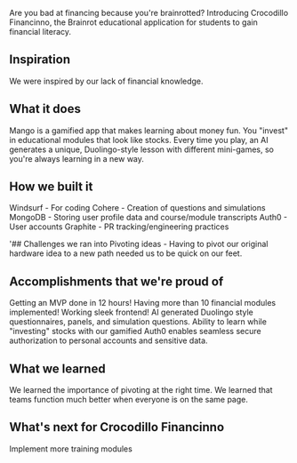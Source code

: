 Are you bad at financing because you're brainrotted?
Introducing Crocodillo Financinno, the Brainrot educational application for students to gain financial literacy.
## Inspiration
We were inspired by our lack of financial knowledge. 

## What it does
Mango is a gamified app that makes learning about money fun.
You "invest" in educational modules that look like stocks. Every time you play, an AI generates a unique, Duolingo-style lesson with different mini-games, so you're always learning in a new way.

## How we built it
Windsurf - For coding
Cohere - Creation of questions and simulations
MongoDB - Storing user profile data and course/module transcripts 
Auth0 - User accounts
Graphite - PR tracking/engineering practices

'## Challenges we ran into
Pivoting ideas - Having to pivot our original hardware idea to a new path needed us to be quick on our feet.

## Accomplishments that we're proud of
Getting an MVP done in 12 hours!
Having more than 10 financial modules implemented!
Working sleek frontend!
AI generated Duolingo style questionnaires, panels, and simulation questions.
Ability to learn while "investing" stocks with our gamified 
Auth0 enables seamless secure authorization to personal accounts and sensitive data.

## What we learned
We learned the importance of pivoting at the right time. 
We learned that teams function much better when everyone is on the same page.

## What's next for Crocodillo Financinno
Implement more training modules 


